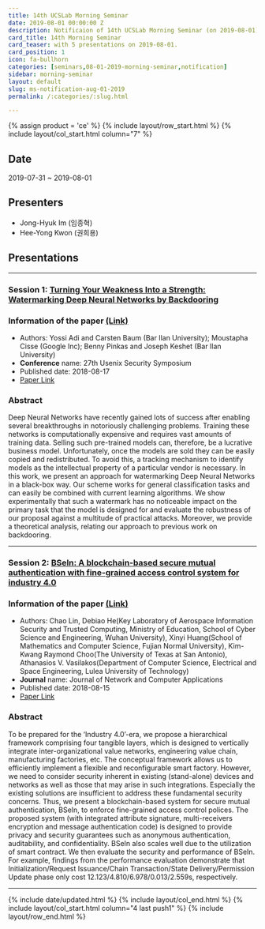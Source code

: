 ```yaml
---
title: 14th UCSLab Morning Seminar
date: 2019-08-01 00:00:00 Z
description: Notificaion of 14th UCSLab Morning Seminar (on 2019-08-01)
card_title: 14th Morning Seminar
card_teaser: with 5 presentations on 2019-08-01.
card_position: 1
icon: fa-bullhorn
categories: [seminars,08-01-2019-morning-seminar,notification]
sidebar: morning-seminar
layout: default
slug: ms-notification-aug-01-2019
permalink: /:categories/:slug.html

---
```


{% assign product = 'ce' %}
{% include layout/row_start.html %}
{% include layout/col_start.html column="7" %}

## Date
2019-07-31 ~ 2019-08-01

## Presenters
+ Jong-Hyuk Im (임종혁)
+ Hee-Yong Kwon (권희용)

## Presentations

---

### Session 1: [Turning Your Weakness Into a Strength: Watermarking Deep Neural Networks by Backdooring](https://inhaucs.github.io/seminars/07-18-2019-morning-seminar/presentation/ms-presentation-jh-july-18-2019.html)

### Information of the paper [(Link)](https://www.usenix.org/conference/usenixsecurity18/presentation/adi)

- Authors: Yossi Adi and Carsten Baum (Bar Ilan University); Moustapha Cisse (Google Inc); Benny Pinkas and Joseph Keshet (Bar Ilan University)
- **Conference** name: 27th Usenix Security Symposium
- Published date: 2018-08-17
- [Paper Link](https://www.usenix.org/system/files/conference/usenixsecurity18/sec18-adi.pdf)


### Abstract
Deep Neural Networks have recently gained lots of success after enabling several breakthroughs in notoriously challenging problems. Training these networks is computationally expensive and requires vast amounts of training data. Selling such pre-trained models can, therefore, be a lucrative business model. Unfortunately, once the models are sold they can be easily copied and redistributed. To avoid this, a tracking mechanism to identify models as the intellectual property of a particular vendor is necessary. In this work, we present an approach for watermarking Deep Neural Networks in a black-box way. Our scheme works for general classification tasks and can easily be combined with current learning algorithms. We show experimentally that such a watermark has no noticeable impact on the primary task that the model is designed for and evaluate the robustness of our proposal against a multitude of practical attacks. Moreover, we provide a theoretical analysis, relating our approach to previous work on backdooring.

---


### Session 2: [BSeIn: A blockchain-based secure mutual authentication with fine-grained access control system for industry 4.0](https://inhaucs.github.io/seminars/07-22-2019-morning-seminar/presentation/ms-presentation-sy-july-22-2019.html)

### Information of the paper [(Link)](https://www.sciencedirect.com/science/article/pii/S1084804518301619)

- Authors: Chao Lin, Debiao He(Key Laboratory of Aerospace Information Security and Trusted Computing, Ministry of Education, School of Cyber Science and Engineering, Wuhan University), Xinyi Huang(School of Mathematics and Computer Science, Fujian Normal University), Kim-Kwang Raymond Choo(The University of Texas at San Antonio), Athanasios V. Vasilakos(Department of Computer Science, Electrical and Space Engineering, Lulea University of Technology)
- **Journal** name: Journal of Network and Computer Applications
- Published date: 2018-08-15
- [Paper Link](https://www.sciencedirect.com/science/article/pii/S1084804518301619)

### Abstract

To be prepared for the ‘Industry 4.0’-era, we propose a hierarchical framework comprising four tangible layers, which is designed to vertically integrate inter-organizational value networks, engineering value chain, manufacturing factories, etc. The conceptual framework allows us to efficiently implement a flexible and reconfigurable smart factory. However, we need to consider security inherent in existing (stand-alone) devices and networks as well as those that may arise in such integrations. Especially the existing solutions are insufficient to address these fundamental security concerns. Thus, we present a blockchain-based system for secure mutual authentication, BSeIn, to enforce fine-grained access control polices. The proposed system (with integrated attribute signature, multi-receivers encryption and message authentication code) is designed to provide privacy and security guarantees such as anonymous authentication, auditability, and confidentiality. BSeIn also scales well due to the utilization of smart contract. We then evaluate the security and performance of BSeIn. For example, findings from the performance evaluation demonstrate that Initialization/Request Issuance/Chain Transaction/State Delivery/Permission Update phase only cost 12.123/4.810/6.978/0.013/2.559s, respectively.

---


{% include date/updated.html %}
{% include layout/col_end.html %}
{% include layout/col_start.html column="4 last push1" %}
{% include layout/row_end.html %}
